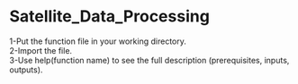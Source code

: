 # Satellite_Data_Processing
1-Put the function file in your working directory.<br />
2-Import the file.<br />
3-Use help(function name) to see the full description (prerequisites, inputs, outputs).<br />
